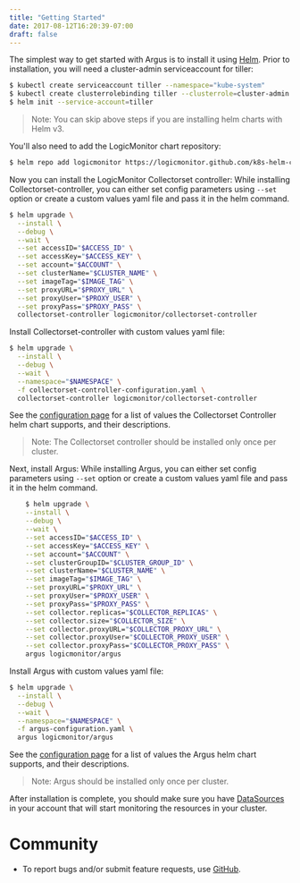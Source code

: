 ```yaml
---
title: "Getting Started"
date: 2017-08-12T16:20:39-07:00
draft: false
---
```


The simplest way to get started with Argus is to install it using [Helm](https://github.com/kubernetes/helm). Prior to installation, you will need a cluster-admin serviceaccount for tiller:

```bash
$ kubectl create serviceaccount tiller --namespace="kube-system"
$ kubectl create clusterrolebinding tiller --clusterrole=cluster-admin --serviceaccount=kube-system:tiller
$ helm init --service-account=tiller
```

> Note: You can skip above steps if you are installing helm charts with Helm v3.

You'll also need to add the LogicMonitor chart repository:

```bash
$ helm repo add logicmonitor https://logicmonitor.github.com/k8s-helm-charts
```

Now you can install the LogicMonitor Collectorset controller:
While installing Collectorset-controller, you can either set config parameters using `--set` option or create a custom values yaml file and pass it in the helm command.

```bash
$ helm upgrade \
  --install \
  --debug \
  --wait \
  --set accessID="$ACCESS_ID" \
  --set accessKey="$ACCESS_KEY" \
  --set account="$ACCOUNT" \
  --set clusterName="$CLUSTER_NAME" \
  --set imageTag="$IMAGE_TAG" \
  --set proxyURL="$PROXY_URL" \
  --set proxyUser="$PROXY_USER" \
  --set proxyPass="$PROXY_PASS" \
  collectorset-controller logicmonitor/collectorset-controller
```

Install Collectorset-controller with custom values yaml file:

```bash
$ helm upgrade \
  --install \
  --debug \
  --wait \
  --namespace="$NAMESPACE" \
  -f collectorset-controller-configuration.yaml \
  collectorset-controller logicmonitor/collectorset-controller
```

See the [configuration page](https://logicmonitor.github.io/k8s-argus/docs/configuration/) for a list of values the Collectorset Controller helm chart supports, and their
descriptions.

> Note: The Collectorset controller should be installed only once per cluster.

Next, install Argus:
While installing Argus, you can either set config parameters using `--set` option or create a custom values yaml file and pass it in the helm command.

```bash
    $ helm upgrade \
    --install \
    --debug \
    --wait \
    --set accessID="$ACCESS_ID" \
    --set accessKey="$ACCESS_KEY" \
    --set account="$ACCOUNT" \
    --set clusterGroupID="$CLUSTER_GROUP_ID" \
    --set clusterName="$CLUSTER_NAME" \
    --set imageTag="$IMAGE_TAG" \
    --set proxyURL="$PROXY_URL" \
    --set proxyUser="$PROXY_USER" \
    --set proxyPass="$PROXY_PASS" \
    --set collector.replicas="$COLLECTOR_REPLICAS" \
    --set collector.size="$COLLECTOR_SIZE" \
    --set collector.proxyURL="$COLLECTOR_PROXY_URL" \
    --set collector.proxyUser="$COLLECTOR_PROXY_USER" \
    --set collector.proxyPass="$COLLECTOR_PROXY_PASS" \
    argus logicmonitor/argus
```

Install Argus with custom values yaml file:

```bash
$ helm upgrade \
  --install \
  --debug \
  --wait \
  --namespace="$NAMESPACE" \
  -f argus-configuration.yaml \
  argus logicmonitor/argus
```

See the [configuration page](https://logicmonitor.github.io/k8s-argus/docs/configuration/) for a list of values the Argus helm chart supports, and their descriptions.

> Note: Argus should be installed only once per cluster.

After installation is complete, you should make sure you have [DataSources](https://logicmonitor.github.io/k8s-argus/docs/monitoring/) in your account
that will start monitoring the resources in your cluster.

# Community

- To report bugs and/or submit feature requests, use [GitHub](https://github.com/logicmonitor/k8s-argus/issues).

